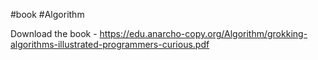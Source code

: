 #book #Algorithm 

Download the book -
https://edu.anarcho-copy.org/Algorithm/grokking-algorithms-illustrated-programmers-curious.pdf


